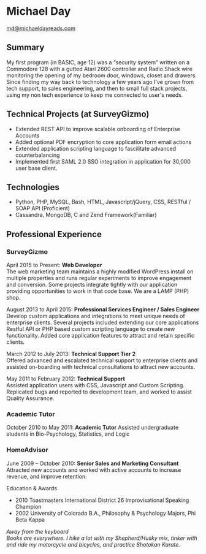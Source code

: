 # Michael Day
<a href="mailto:&#109;&#100;&#64;&#109;&#105;&#99;&#104;&#97;&#101;&#108;&#100;&#97;&#121;&#114;&#101;&#97;&#100;&#115;&#46;&#99;&#111;&#109;">&#109;&#100;&#64;&#109;&#105;&#99;&#104;&#97;&#101;&#108;&#100;&#97;&#121;&#114;&#101;&#97;&#100;&#115;&#46;&#99;&#111;&#109;</a>

## Summary
My first program (in BASIC, age 12) was a “security system” written on a Commodore 128 with a gutted Atari 2600 controller and Radio Shack wire monitoring the opening of my bedroom door, windows, closet and drawers. Since finding my way back to technology a few years ago I've grown from tech support, to sales engineering, and then to small full stack projects, using my non tech experience to keep me connected to user's needs.

## Technical Projects (at SurveyGizmo)  
- Extended REST API to improve scalable onboarding of Enterprise Accounts
- Added optional PDF encryption to core application form email actions
- Extended application scripting language to fascilitate advanced counterbalancing
- Implemented first SAML 2.0 SSO integration in application for 30,000 user base client.

## Technologies  
- Python, PHP, MySQL, Bash, HTML, Javascript/jQuery, CSS, RESTful / SOAP API (Proficient)
- Cassandra, MongoDB, C and Zend Framework(Familiar)  

## Professional Experience  
### SurveyGizmo  
April 2015 to Present: **Web Developer**  
The web marketing team maintains a highly modified WordPress install on multiple properties and runs regular experiments to improve engagement and conversion. Some projects integrate tightly with our application providing opportunities to work in that code base. We are a LAMP (PHP) shop. 

August 2013 to April 2015: **Professional Services Engineer / Sales Engineer**  
Develop custom applications and integrations to meet unique needs of enterprise clients. Several projects included extending our core applications Restful API or PHP based custom scripting language to create new functionality. Added core application features to attract and retain specific clients. 

March 2012 to July 2013: **Technical Support Tier 2**  
Offered advanced and escalated technical support to enterprise clients and assisted on-boarding with technical consultations to attract new accounts.

May 2011 to February 2012: **Technical Support**  
Assisted application users with CSS, Javascript and Custom Scripting. Replicated bugs and reported to development team, and worked to assist Quality Assurance.  

### Academic Tutor  
October 2010 to May 2011: **Academic Tutor**
Assisted undergraduate students in Bio-Psychology, Statistics, and Logic

### HomeAdvisor  
June 2009 – October 2010: **Senior Sales and Marketing Consultant**
Attracted new accounts and worked with active accounts to increase revenue, and improve retention.

Education & Awards  
- 2010 Toastmasters International District 26 Improvisational Speaking Champion
- 2002 University of Colorado B.A., Philosophy & Psychology Majors, Phi Beta Kappa

_Away from the keyboard  
Books are everywhere. I hike a lot with my Shepherd/Husky mix, tinker with and ride my motorcycle and  bicycles, and practice Shotokan Karate._